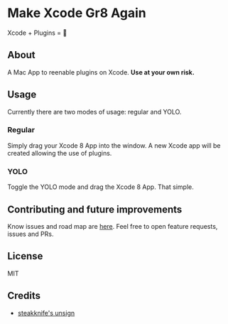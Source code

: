 # Make Xcode Gr8 Again
Xcode + Plugins = 💙 

## About
A Mac App to reenable plugins on Xcode. **Use at your own risk.**

## Usage
Currently there are two modes of usage: regular and YOLO.

### Regular
Simply drag your Xcode 8 App into the window. A new Xcode app will be created allowing the use of plugins.

### YOLO
Toggle the YOLO mode and drag the Xcode 8 App. That simple.

## Contributing and future improvements
Know issues and road map are [here](https://github.com/fpg1503/MakeXcodeGr8Again/issues). Feel free to open feature requests, issues and PRs.


## License
MIT

## Credits
- [steakknife's unsign](https://github.com/steakknife/unsign)


